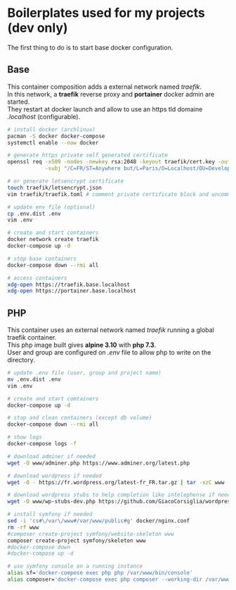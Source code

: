 # Boilerplates used for my projects (dev only)

The first thing to do is to start base docker configuration.

## Base

This container composition adds a external network named *traefik*.  
In this network, a **traefik** reverse proxy and **portainer** docker admin are started.  
They restart at docker launch and allow to use an https tld domaine *.localhost* (configurable).

~~~sh
# install docker (archlinux)
pacman -S docker docker-compose
systemctl enable --now docker

# generate https private self generated certificate
openssl req -x509 -nodes -newkey rsa:2048 -keyout traefik/cert.key -out traefik/cert.crt \
            -subj "/C=FR/ST=Anywhere but/L=Paris/O=Localhost/OU=Development/CN=*.localhost"

# or generate letsencrypt certificate
touch traefik/letsencrypt.json
vim traefik/traefik.toml # comment private certificate block and uncomment let's encrypt block

# update env file (optional)
cp .env.dist .env
vim .env

# create and start containers
docker network create traefik
docker-compose up -d

# stop base containers
docker-compose down --rmi all

# access containers
xdg-open https://traefik.base.localhost
xdg-open https://portainer.base.localhost
~~~

## PHP

This container uses an external network named *traefik* running a global traefik container.  
This php image built gives **alpine 3.10** with **php 7.3**.  
User and group are configured on *.env* file to allow php to write on the directory.

~~~sh
# update .env file (user, group and project name)
mv .env.dist .env
vim .env

# create and start comtainers
docker-compose up -d

# stop and clean containers (except db volume)
docker-compose down --rmi all

# show logs
docker-compose logs -f

# download adminer if needed
wget -O www/adminer.php https://www.adminer.org/latest.php

# download wordpress if needed
wget -O - https://fr.wordpress.org/latest-fr_FR.tar.gz | tar -xzC www --strip-components=1

# download wordpress stubs to help completion like intelephense if needed
wget -O www/wp-stubs-dev.php https://github.com/GiacoCorsiglia/wordpress-stubs/blob/master/wordpress-stubs.php

# install symfony if needed
sed -i 'cs#\/var\/www#/var/www/public#g' docker/nginx.conf
rm -rf www
#composer create-project symfony/website-skeleton www
composer create-project symfony/skeleton www
#docker-compose down
#docker-compose up -d

# use symfony console on a running instance
alias sf='docker-compose exec php php /var/www/bin/console'
alias composer='docker-compose exec php composer --working-dir /var/www'
~~~
